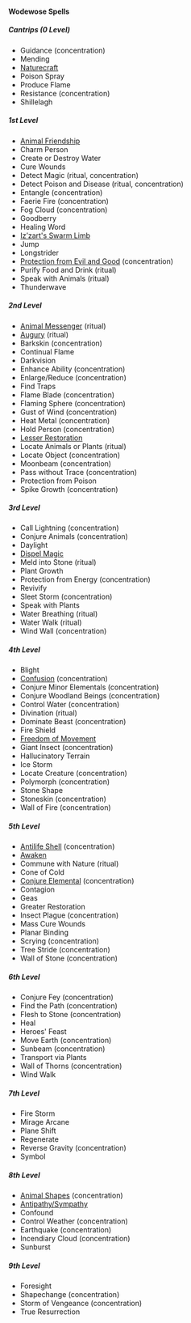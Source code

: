 #### Wodewose Spells
<!-- Since Wodewoses have ritual casting, all ritual spells are marked as such. -->

##### Cantrips (0 Level)

- Guidance (concentration)
- Mending
- [Naturecraft](#Naturecraft_naturecraft)
- Poison Spray
- Produce Flame
- Resistance (concentration)
- Shillelagh

##### 1st Level

- [Animal Friendship](#Animal_Friendship_animal_friendship)
- Charm Person
- Create or Destroy Water
- Cure Wounds
- Detect Magic (ritual, concentration)
- Detect Poison and Disease (ritual, concentration)
- Entangle (concentration)
- Faerie Fire (concentration)
- Fog Cloud (concentration)
- Goodberry
- Healing Word
- [Iz’zart's Swarm Limb](#Izzarts_Swarm_Limb_izzarts_swarm_limb)
- Jump
- Longstrider
- [Protection from Evil and Good](#Protection_from_Evil_and_Good_protection_from_evil_and_good) (concentration)
- Purify Food and Drink (ritual)
- Speak with Animals (ritual)
- Thunderwave

##### 2nd Level

- [Animal Messenger](#Animal_Messenger_animal_messenger) (ritual)
- [Augury](#Augury_augury) (ritual)
- Barkskin (concentration)
- Continual Flame
- Darkvision
- Enhance Ability (concentration)
- Enlarge/Reduce (concentration)
- Find Traps
- Flame Blade (concentration)
- Flaming Sphere (concentration)
- Gust of Wind (concentration)
- Heat Metal (concentration)
- Hold Person (concentration)
- [Lesser Restoration](#Lesser_Restoration_lesser_restoration)
- Locate Animals or Plants (ritual)
- Locate Object (concentration)
- Moonbeam (concentration)
- Pass without Trace (concentration)
- Protection from Poison
- Spike Growth (concentration)

##### 3rd Level

- Call Lightning (concentration)
- Conjure Animals (concentration)
- Daylight
- [Dispel Magic](#Dispel_Magic_dispel_magic)
- Meld into Stone (ritual)
- Plant Growth
- Protection from Energy (concentration)
- Revivify
- Sleet Storm (concentration)
- Speak with Plants
- Water Breathing (ritual)
- Water Walk (ritual)
- Wind Wall (concentration)

##### 4th Level

- Blight
- [Confusion](#Confusion_confusion) (concentration)
- Conjure Minor Elementals (concentration)
- Conjure Woodland Beings (concentration)
- Control Water (concentration)
- Divination (ritual)
- Dominate Beast (concentration)
- Fire Shield
- [Freedom of Movement](#Freedom_of_Movement_freedom_of_movement)
- Giant Insect (concentration)
- Hallucinatory Terrain
- Ice Storm
- Locate Creature (concentration)
- Polymorph (concentration)
- Stone Shape
- Stoneskin (concentration)
- Wall of Fire (concentration)

##### 5th Level

- [Antilife Shell](#Antilife_Shell_antilife_shell) (concentration)
- [Awaken](#Awaken_awaken)
- Commune with Nature (ritual)
- Cone of Cold
- [Conjure Elemental](#Conjure_Elemental_conjure_elemental) (concentration)
- Contagion
- Geas
- Greater Restoration
- Insect Plague (concentration)
- Mass Cure Wounds
- Planar Binding
- Scrying (concentration)
- Tree Stride (concentration)
- Wall of Stone (concentration)

##### 6th Level

- Conjure Fey (concentration)
- Find the Path (concentration)
- Flesh to Stone (concentration)
- Heal
- Heroes' Feast
- Move Earth (concentration)
- Sunbeam (concentration)
- Transport via Plants
- Wall of Thorns (concentration)
- Wind Walk

##### 7th Level

- Fire Storm
- Mirage Arcane
- Plane Shift
- Regenerate
- Reverse Gravity (concentration)
- Symbol

##### 8th Level

- [Animal Shapes](#Animal_Shapes_animal_shapes) (concentration)
- [Antipathy/Sympathy](#Antipathy_Sympathy_antipathysympathy)
- Confound
- Control Weather (concentration)
- Earthquake (concentration)
- Incendiary Cloud (concentration)
- Sunburst

##### 9th Level

- Foresight
- Shapechange (concentration)
- Storm of Vengeance (concentration)
- True Resurrection

